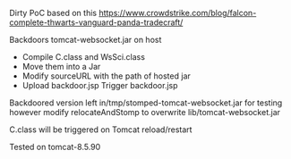 
Dirty PoC based on this https://www.crowdstrike.com/blog/falcon-complete-thwarts-vanguard-panda-tradecraft/

Backdoors tomcat-websocket.jar on host

 - Compile C.class and WsSci.class 
 - Move them into a Jar  
 - Modify sourceURL with the path of hosted jar 
 - Upload backdoor.jsp Trigger backdoor.jsp 
   
Backdoored version left in/tmp/stomped-tomcat-websocket.jar for testing however modify relocateAndStomp to overwrite lib/tomcat-websocket.jar
  
C.class will be triggered on Tomcat reload/restart

Tested on tomcat-8.5.90
